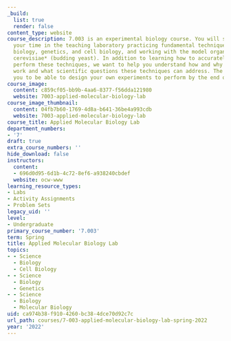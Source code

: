 ```yaml
---
_build:
  list: true
  render: false
content_type: website
course_description: 7.003 is an experimental biology course. You will spend most of
  your time in the teaching laboratory practicing fundamental techniques in molecular
  biology, genetics, and cell biology, and working with the model organism *Saccharomyces
  cerevisiae* (budding yeast). In addition to learning how to accurately and safely
  perform these techniques, we want to help you understand how and why these techniques
  work and what scientific questions these techniques can address. The goal is for
  you to be able to design your own experiments to perform by the end of the semester.
course_image:
  content: c859cf05-bb9b-4aa6-8377-f56dda121980
  website: 7003-applied-molecular-biology-lab
course_image_thumbnail:
  content: 04fb7b60-1769-4d8a-b641-36be4a993cdb
  website: 7003-applied-molecular-biology-lab
course_title: Applied Molecular Biology Lab
department_numbers:
- '7'
draft: true
extra_course_numbers: ''
hide_download: false
instructors:
  content:
  - 696d0d95-6d1b-4c72-8ef6-a938240cbdef
  website: ocw-www
learning_resource_types:
- Labs
- Activity Assignments
- Problem Sets
legacy_uid: ''
level:
- Undergraduate
primary_course_number: '7.003'
term: Spring
title: Applied Molecular Biology Lab
topics:
- - Science
  - Biology
  - Cell Biology
- - Science
  - Biology
  - Genetics
- - Science
  - Biology
  - Molecular Biology
uid: ca974b38-f910-4260-bc38-4dce70d92c7c
url_path: courses/7-003-applied-molecular-biology-lab-spring-2022
year: '2022'
---
```

